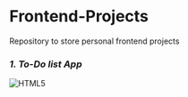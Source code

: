 # Frontend-Projects

<head>Repository to store personal frontend projects</head>

<p>
  <em>
    <h3>
      1. To-Do list App
    </h3>
  </em>
</p>

![HTML5](https://img.shields.io/badge/-HTML5-F05032?style=plastic&logo=html5&logoColor=ffffff)
